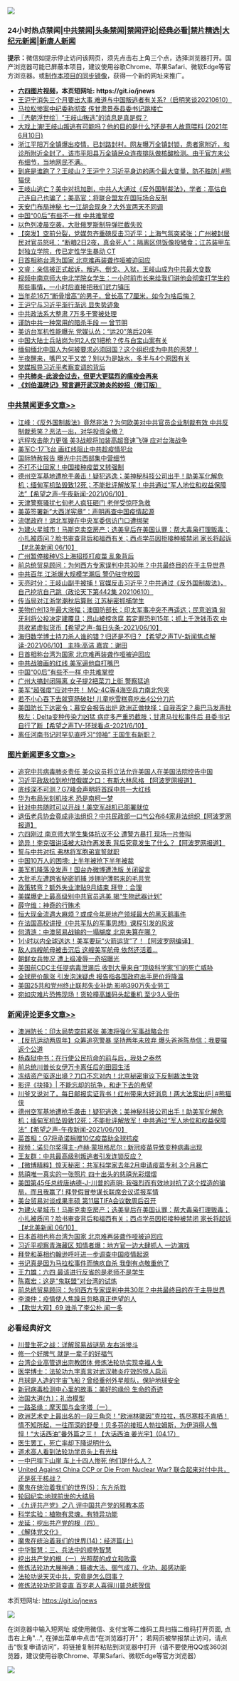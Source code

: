 ![](https://raw.githubusercontent.com/fqnews/bnews/master/64photo/fqnews-qr.jpg)

<div id="tt">
<h3>24小时热点禁闻|<a href="#%E4%B8%AD%E5%85%B1%E7%A6%81%E9%97%BB%E6%9B%B4%E5%A4%9A%E6%96%87%E7%AB%A0">中共禁闻</a>|<a href="#%E5%9B%BE%E7%89%87%E6%96%B0%E9%97%BB%E6%9B%B4%E5%A4%9A%E6%96%87%E7%AB%A0">头条禁闻</a>|<a href="#%E6%96%B0%E9%97%BB%E8%AF%84%E8%AE%BA%E6%9B%B4%E5%A4%9A%E6%96%87%E7%AB%A0">禁闻评论|<a href="#%E5%BF%85%E7%9C%8B%E7%BB%8F%E5%85%B8%E5%A5%BD%E6%96%87">经典必看|<a href="/video.md#%E7%A6%81%E7%89%87%E7%B2%BE%E9%80%89">禁片精选</a>|<a href="https://github.com/fqnews/djy/blob/master/gb/nf1351518.md#1">大纪元新闻</a>|<a href="https://github.com/fqnews/ntdtv/blob/master/gb/prog204.md#1">新唐人新闻</a></h3>
<div><b>提示：</b>微信如提示停止访问该网页，须先点击右上角三个点，选择浏览器打开。国产浏览器可能已屏蔽本项目，建议使用谷歌Chrome、苹果Safari、微软Edge等官方浏览器。或<a href="https://github.com/fqnews/bnews/blob/master/%E5%88%B6%E4%BD%9Cgit%E7%A6%81%E9%97%BB%E9%95%9C%E5%83%8F.md">制作本项目的同步镜像</a>，获得一个新的网址来推广。</div>
<ul>
<li><b><a href="http://d1.bdrive.tk/64.mp4" target="_blank">六四图片视频</a>，本页短网址: https://git.io/jnews</b></li>
<li><a href="/bannedvideo/20210610/1564069.md">王沪宁消失三个月要出大事 难道与中国叛逃者有关系?（启明笑谈20210610）</a></li>
<li><a href="/cbnews/20210610/1564131.md">马拉松惨案中纪委称彻查 传甘肃景泰县委书记跳楼亡</a></li>
<li><a href="/ssgc/20210611/1564455.md">〖兲朝浮世绘〗“王岐山叛逃”的消息是真是假？</a></li>
<li><a href="/bannedvideo/20210611/1564372.md">大戏上演!王岐山叛逃有可能吗？他的目的是什么?还是有人故意喂料  (2021年6月10日)</a></li>
<li><a href="/bannedvideo/20210610/1564202.md">浙江平阳万全镇爆出疫情，已封路封村。网友曝万全镇封锁，患者家附近，和诊所附近全封了，该市平阳县万全镇民众连夜排队做核酸检测。由于官方未公布细节，当地网民不满。</a></li>
<li><a href="/comments/20210611/1564508.md">到底是谁跑了？王岐山？王沪宁？习近平身边的两个最大变量，防不胜防│#熊猫侠</a></li>
<li><a href="/bannedvideo/20210611/1564469.md">王岐山逃亡？美中对抗加剧，中共人大通过《反外国制裁法》，学者：高估自己连自己也骗了；美高官：将联合盟友在国际场合反制</a></li>
<li><a href="/cbnews/20210610/1564130.md">天安门布局神秘 七一江胡会现身？大外宣两天不同调</a></li>
<li><a href="/cbnews/20210611/1564417.md">中国“00后”有些不一样 中共难掌控</a></li>
<li><a href="/cnnews/20210610/1564038.md">以色列凌晨空袭，大批俄罗斯制导弹拦截失败</a></li>
<li><a href="/bannedvideo/20210611/1564490.md">【突发】空前分裂，党媒忽齐重磅反击习近平；上海气氛突紧张；广州被封居民对官员怒吼：“断粮2日2夜，真会死人”；隔离区供饭像投猪食；江苏装甲车封独立学院，传已定性学生暴动 CT</a></li>
<li><a href="/cbnews/20210611/1564470.md">日首相称台湾为国家 北京难再装聋作哑被迫回应</a></li>
<li><a href="/bannedvideo/20210610/1564077.md">文睿：亲信被正式起诉，叛逃、倒戈、入狱，王岐山成为中共最大变数</a></li>
<li><a href="/bannedvideo/20210610/1564129.md">视频中南京师大中北学院女学生：一小时前市长来给我们讲他会彻查打学生的那些事情，一小时后直接把我们武力镇压</a></li>
<li><a href="/cnnews/20210611/1564451.md">当年花16万“断骨增高”的男子，曾长高了7厘米，如今为啥后悔？</a></li>
<li><a href="/comments/20210610/1564216.md">王沪宁与习近平渐行渐远 显失势迹象</a></li>
<li><a href="/cbnews/20210610/1564089.md">中共政法系大整肃 7万多干警被处理</a></li>
<li><a href="/comments/20210610/1564097.md">谨防中共一种常用的暗杀手段 — 曾节明</a></li>
<li><a href="/cbnews/20210610/1564072.md">美访台军机性能曝光 党媒认怂：“运20”落后20年</a></li>
<li><a href="/cnnews/20210610/1564080.md">中国大陆士兵站岗为何2人仅1把枪？传与白宝山案有关</a></li>
<li><a href="/bannedvideo/20210610/1564171.md">缅甸缅北中国人为何被要求必须回国？这个组织成为中共的恶梦！</a></li>
<li><a href="/health/20210611/1564427.md">半夜醒来，嘴巴又干又苦？别以为是缺水，多半与4个原因有关</a></li>
<li><a href="/ssgc/20210610/1564224.md">党媒报导习近平考察变调的背后</a></li>
<li><b><a href="/comments/20200211/1275071.md" target="_blank">中共肺炎-此波会过去，但更大更猛烈的瘟疫会再来</a></b></li>
<li><b><a href="/comments/20200207/1272816.md" target="_blank">《刘伯温碑记》预言避开武汉肺炎的妙招（修订版）</a></b></li>
</ul>
</div>

<div class="catlist">
<h3><a href="/cbnews/" target="_blank">中共禁闻</a><span><a href="/cbnews/" target="_blank" rel="nofollow">更多文章>></a></span></h3>
<ul>
<li><a href="/cbnews/20210611/1564684.md" target="_blank">江峰：《反外国制裁法》竟然非法？为何欧美对中共官员企业制裁有效 中共反制裁惹笑？恶法一出，对华投资全撤？</a></li>
<li><a href="/cbnews/20210611/1564681.md" target="_blank">远程攻击能力更强 美3战舰将加装高超音速飞弹 应对台海战争</a></li>
<li><a href="/cbnews/20210611/1564674.md" target="_blank">美军C-17飞台 画红线阻止中共趁疫情犯台</a></li>
<li><a href="/cbnews/20210611/1564673.md" target="_blank">国际特赦报告 曝光中共西部集中营细节</a></li>
<li><a href="/cbnews/20210611/1564664.md" target="_blank">不打不让回家！中国接种疫苗又转强制</a></li>
<li><a href="/comments/20210611/1564662.md" target="_blank">德州空军基地遭枪手袭击！疑犯逃逸；美神秘科技公司出手！助美军化解危机；缅甸军机坠毁致12死；不能批评解放军！中共通过“军人地位和权益保障法”【希望之声-午夜新闻-2021/06/10】</a></li>
<li><a href="/cbnews/20210611/1564648.md" target="_blank">天津警察骚扰七旬老人疯狂砸门 老伴受惊吓急救</a></li>
<li><a href="/cbnews/20210611/1564628.md" target="_blank">美英签署新&#8221;大西洋宪章&#8221;：声明再查中国疫情起源</a></li>
<li><a href="/cbnews/20210611/1564615.md" target="_blank">流氓政府！湖北军嫂在中央军委信访门口遭绑架</a></li>
<li><a href="/comments/20210611/1564590.md" target="_blank">为建火星城市！马斯克卖空房产；选美皇后在美国认罪：帮大毒枭打理贩毒；小扎被质问？脸书审查背后和福西有关；西点学员因拒接种被禁闭 家长将起诉【#北美新闻 06/10】</a></li>
<li><a href="/cbnews/20210611/1564551.md" target="_blank">广州暂停接种VS上海招揽打疫苗 乱象背后</a></li>
<li><a href="/comments/20210611/1564532.md" target="_blank">前总统贸易顾问：为何西方专家误判中共30年？中共最终目的在于主导世界</a></li>
<li><a href="/cbnews/20210611/1564523.md" target="_blank">中共百年 江浙爆大规模学潮后 警仍驻守校园</a></li>
<li><a href="/cbnews/20210611/1564519.md" target="_blank">天亮时分：王岐山副手被捕！官媒反击习近平？中共通过《反外国制裁法》，自己挖坑自己跳（政论天下第442集 20210610）</a></li>
<li><a href="/cbnews/20210611/1564498.md" target="_blank">传当局对江浙学潮秋后算账 江苏秘密抓捕学生</a></li>
<li><a href="/comments/20210611/1564492.md" target="_blank">美物价创13年最大涨幅；澳国防部长：印太军事冲突不再遥远；民意汹涌 匈牙利将公投决定建覆旦；昂山被控贪腐 若定罪恐判15年；抓上千洗钱币农 中共收紧虚拟货币【希望之声-每日头条-2021/06/10】</a></li>
<li><a href="/comments/20210611/1564491.md" target="_blank">海归数学博士持刀杀人谁的错？归还是不归？【希望之声TV-新闻焦点解读-2021/06/10】 主持:高洁  嘉宾：谢田</a></li>
<li><a href="/cbnews/20210611/1564470.md" target="_blank">日首相称台湾为国家 北京难再装聋作哑被迫回应</a></li>
<li><a href="/cbnews/20210611/1564459.md" target="_blank">中共战狼画的红线 美军逼他自打嘴巴</a></li>
<li><a href="/cbnews/20210611/1564417.md" target="_blank">中国“00后”有些不一样 中共难掌控</a></li>
<li><a href="/cbnews/20210611/1564386.md" target="_blank">广州大搞封闭隔离 女子提2把菜刀上街 警察猛追</a></li>
<li><a href="/cbnews/20210611/1564357.md" target="_blank">美军“超强度”应对中共！ MQ-4C等4海空兵力南北包夹</a></li>
<li><a href="/cbnews/20210611/1564356.md" target="_blank">若不小心吞下去就穿肠破肚! 儿童吃雪糕竟吃出4公分刀片</a></li>
<li><a href="/comments/20210611/1564355.md" target="_blank">美国防长下达密令；慕安会报告出炉 欧洲正做抉择；自我否定？奥巴马发声批极左；Delta变种传染力凶猛 病症多严重恐截肢；甘肃马拉松事件后 县委书记自行了断【希望之声TV-环球看点-2021/6/10】</a></li>
<li><a href="/cbnews/20210610/1564324.md" target="_blank">离任河南书记时罕见直呼习“领袖” 王国生有新职？</a></li>

</ul>
</div>
<div class="catlist">
<h3><a href="/topimagenews/" target="_blank">图片新闻</a><span><a href="/topimagenews/" target="_blank" rel="nofollow">更多文章>></a></span></h3>
<ul>
<li><a href="/topimagenews/20210611/1564685.md" target="_blank">追究中共病毒肺炎责任 美众议员将立法允许美国人在美国法院控告中国</a></li>
<li><a href="/topimagenews/20210611/1564647.md" target="_blank">习近平政敌捡到枪!借俄媒之口：有斯大林风格 【阿波罗网报道】</a></li>
<li><a href="/topimagenews/20210609/1563248.md" target="_blank">底线深不可测？G7峰会声明将首踩中共一大红线</a></li>
<li><a href="/topimagenews/20210609/1563122.md" target="_blank">华为布局光刻机技术 恐是南柯一梦</a></li>
<li><a href="/topimagenews/20210608/1562813.md" target="_blank">针对中共随时可以开战！美空军战机已部署就位</a></li>
<li><a href="/topimagenews/20210608/1562650.md" target="_blank">退伍老兵协会竟成非法组织？中共民政部一口气公布64家非法组织【阿波罗网报道】</a></li>
<li><a href="/topimagenews/20210608/1562320.md" target="_blank">六四刚过 南京师大学生集体抗议不公 遭警方暴打 现场一片惨叫</a></li>
<li><a href="/topimagenews/20210608/1562319.md" target="_blank">诡异！李克强讲话被大动作再发表 背后究竟发生了什么？【阿波罗网报道】</a></li>
<li><a href="/topimagenews/20210608/1562318.md" target="_blank">誓与中共对抗 弗林将军胞弟宣誓就职</a></li>
<li><a href="/topimagenews/20210608/1562317.md" target="_blank">中国10万人的困境: 上半年被抢下半年被裁</a></li>
<li><a href="/topimagenews/20210608/1562316.md" target="_blank">美军机降落没发声！国台办微博遭洗版 关闭留言</a></li>
<li><a href="/topimagenews/20210608/1562315.md" target="_blank">大批毛左遭跨省秘密抓捕 涉拥护薄熙来的毛共党</a></li>
<li><a href="/topimagenews/20210608/1562314.md" target="_blank">政策转弯？额外失业津贴9月结束 拜登：合理</a></li>
<li><a href="/topimagenews/20210607/1561590.md" target="_blank">美媒爆史上最高级别中共官员逃美 揭“生物武器计划”</a></li>
<li><a href="/topimagenews/20210606/1561402.md" target="_blank">薛守维：神奇的行贿术</a></li>
<li><a href="/topimagenews/20210606/1561365.md" target="_blank">恒大现金流遇大麻烦？或成今年房地产领域最大的黑天鹅事件</a></li>
<li><a href="/comments/20210606/1561346.md" target="_blank">在法国高校讲授《中共军队的军事思想》课程引发的风波</a></li>
<li><a href="/topimagenews/20210606/1561115.md" target="_blank">何清涟：中澳贸易战输的一塌糊度 北京失算在哪？</a></li>
<li><a href="/topimagenews/20210605/1560838.md" target="_blank">1小时以内全球送达！美军要玩“火箭运货”了！【阿波罗网编译】</a></li>
<li><a href="/topimagenews/20210605/1560764.md" target="_blank">敌人四艘航母被击沉后 这艘美军航母 依然还活着&#8230;</a></li>
<li><a href="/topimagenews/20210605/1560763.md" target="_blank">朝鲜女兵惨况 遭上级凌辱一奇招曝光</a></li>
<li><a href="/topimagenews/20210604/1560399.md" target="_blank">美国前CDC主任提病毒泄漏后 收到大量来自“顶级科学家”们的死亡威胁</a></li>
<li><a href="/topimagenews/20210604/1559716.md" target="_blank">全球房价飙涨 引发泡沫疑虑 报告指各国政府出手房价将降温</a></li>
<li><a href="/topimagenews/20210604/1559658.md" target="_blank">美国25共和党州终止联邦失业补助 影响390万失业劳工</a></li>
<li><a href="/topimagenews/20210604/1559625.md" target="_blank">宛如灾难片恐怖现场！货轮撞高雄码头起重机 至少3人受伤</a></li>

</ul>
</div>
<div class="catlist">
<h3><a href="/comments/" target="_blank">新闻评论</a><span><a href="/comments/" target="_blank" rel="nofollow">更多文章>></a></span></h3>
<ul>
<li><a href="/comments/20210611/1564693.md" target="_blank">澳洲防长：印太局势空前紧张 美澳将强化军事战略合作</a></li>
<li><a href="/comments/20210611/1564687.md" target="_blank">【反抗运动两周年】众筹追究警暴 坚持两年未放弃 爆头爸爸陈恭信：我要攞返个公道</a></li>
<li><a href="/comments/20210611/1564686.md" target="_blank">杨森狱中书：在行使公民抗命的前与后，我处之泰然</a></li>
<li><a href="/comments/20210611/1564678.md" target="_blank">前总统川普长女伊万卡离任后的田园生活</a></li>
<li><a href="/comments/20210611/1564671.md" target="_blank">冻结资产驱逐出境？刀口不忘对内！北京秘密审议下反制裁法生效</a></li>
<li><a href="/comments/20210611/1564158.md" target="_blank">影评《抉择》| 不能忘却的抗争，和走下去的希望</a></li>
<li><a href="/comments/20210611/1564667.md" target="_blank">川爷又说对了，每日邮报实证背书！红州带来大好消息！两大法案出炉│#熊猫侠</a></li>
<li><a href="/comments/20210611/1564662.md" target="_blank">德州空军基地遭枪手袭击！疑犯逃逸；美神秘科技公司出手！助美军化解危机；缅甸军机坠毁致12死；不能批评解放军！中共通过“军人地位和权益保障法”【希望之声-午夜新闻-2021/06/10】</a></li>
<li><a href="/comments/20210611/1564634.md" target="_blank">英首相：G7将承诺捐赠10亿疫苗助全球抗疫</a></li>
<li><a href="/comments/20210611/1564632.md" target="_blank">视频：诺贝尔奖得主-卢赫·蒙坦格尼尔 : 新冠疫苗导致变种病毒出现</a></li>
<li><a href="/comments/20210611/1564624.md" target="_blank">王友群：中共最高级别叛逃者引发连锁反应？</a></li>
<li><a href="/comments/20210611/1564618.md" target="_blank">【微博精粹】惊天秘密：共军科学家去年2月申请疫苗专利 3个月暴亡</a></li>
<li><a href="/comments/20210611/1564610.md" target="_blank">慈禧唯一真实的一张照片 四十出头的慈禧光彩熠熠</a></li>
<li><a href="/comments/20210611/1564603.md" target="_blank">美国第45任总统唐纳德-J-川普的声明: 我强烈而有效地对抗了这个捏造的骗局，而且我赢了! 拜登假冒参谋长联席会议谎报军情</a></li>
<li><a href="/comments/20210611/1564599.md" target="_blank">美台贸易对谈成果丰硕 第11届TIFA会议数周后召开</a></li>
<li><a href="/comments/20210611/1564590.md" target="_blank">为建火星城市！马斯克卖空房产；选美皇后在美国认罪：帮大毒枭打理贩毒；小扎被质问？脸书审查背后和福西有关；西点学员因拒接种被禁闭 家长将起诉【#北美新闻 06/10】</a></li>
<li><a href="/comments/20210611/1564589.md" target="_blank">日本首相也称台湾为国家 北京难再装聋作哑被迫回应</a></li>
<li><a href="/comments/20210611/1564588.md" target="_blank">习近平视察青海藏区 知情者爆：地方官一边大肆抓人 一边演戏</a></li>
<li><a href="/comments/20210611/1564569.md" target="_blank">拜登和英相约翰逊呼吁进一步调查中国疫情起源</a></li>
<li><a href="/comments/20210611/1564557.md" target="_blank">书记真是因为马拉松事件而愧疚自杀 我倒有点敬重他了</a></li>
<li><a href="/comments/20210611/1564556.md" target="_blank">王力雄：六四 最该进行反省的是老师不是学生</a></li>
<li><a href="/comments/20210611/1564555.md" target="_blank">陈嘉宏：这是“鬼联盟”对台湾的试炼</a></li>
<li><a href="/comments/20210611/1564532.md" target="_blank">前总统贸易顾问：为何西方专家误判中共30年？中共最终目的在于主导世界</a></li>
<li><a href="/comments/20210611/1564531.md" target="_blank">李濠仲：疫情使人焦躁且忽略真正绝望的人</a></li>
<li><a href="/comments/20210611/1564530.md" target="_blank">【欺世大观】69 谁杀了李公朴 闻一多</a></li>

</ul>
</div>

<div class="catlist">
<h3>必看经典好文</h3>
<ul>
<li><a href="/comments/20200908/1392745.md" target="_blank">川普生死之战：详解贸易战谜局 左右派惨斗</a></li>
<li><a href="/funmedia/20200713/1359909.md" target="_blank">修一个好脾气 就是一辈子的好福气</a></li>
<li><a href="/comments/20200528/1335859.md" target="_blank">台湾企业高管退出宗教团体 修炼法轮功实现幸福人生</a></li>
<li><a href="/comments/20200820/1382989.md" target="_blank">医学博士：法轮功九字真言对武汉肺炎疗效的惊人启示</a></li>
<li><a href="/comments/20200712/1359456.md" target="_blank">月球是人造的宇宙飞船？曾经重创外星舰队，保护地球安全</a></li>
<li><a href="/cbnews/20210421/1530674.md" target="_blank">新冠病毒检测中心里的故事：美好的缘份 生命的奇迹</a></li>
<li><a href="/cbnews/20180315/914943.md" target="_blank">治国大道(九)：礼治模型</a></li>
<li><a href="/tculture/20160806/568214.md" target="_blank">一路圣缘：摩天国与金字塔（一）</a></li>
<li><a href="/bannedvideo/20210418/1528557.md" target="_blank">欧洲艺术史上最出名的一段三角恋！“欧洲林徽因”克拉拉，拣尽寒枝不肯栖！情不知所起，一往而深的舒曼！贝多芬的接班人勃拉姆斯，为伊消得人憔悴！“大话西油”番外篇之三！【大话西油 姜光宇】(04.17）</a></li>
<li><a href="/sohnews/20150904/445868.md" target="_blank">医生罢工，死亡率却下降说明什么</a></li>
<li><a href="/comments/20200227/1284657.md" target="_blank">道术高人看到法轮功学员头上有光柱</a></li>
<li><a href="/cbnews/20200611/1343057.md" target="_blank">一中巴摔下山崖 车上十四人惨死 他们是什么人？</a></li>
<li><a href="/comments/20200820/1451960.md" target="_blank">United Against China CCP or Die From Nuclear War? 联合起来对付中共，还是死于核战？</a></li>
<li><a href="/topimagenews/20180524/946967.md" target="_blank">魔鬼在统治着我们的世界(5)：东方杀戮</a></li>
<li><a href="/comments/20200920/582873.md" target="_blank">轮回纪实:地球前世的大结局</a></li>
<li><a href="/bookonline/20131116/201047.md" target="_blank">《九评共产党》之八 评中国共产党的邪教本质</a></li>
<li><a href="/comments/20200605/783205.md" target="_blank">科学实验：植物有灵魂，有特异功能</a></li>
<li><a href="/comments/20200930/1405812.md" target="_blank">龙延：挖出共产党的根（四）</a></li>
<li><a href="/bookwiki/20130610/138400.md" target="_blank">《解体党文化》</a></li>
<li><a href="/topimagenews/20180605/953415.md" target="_blank">魔鬼在统治着我们的世界(14)：经济篇(上)</a></li>
<li><a href="/comments/20200605/783248.md" target="_blank">中华智慧：三、兵法中的顺势智慧</a></li>
<li><a href="/comments/20200629/1352460.md" target="_blank">挖出共产党的根（一）光照帮的成立和败露</a></li>
<li><a href="/comments/20191203/1234383.md" target="_blank">修炼法轮功大展神通：摄魂大法、御气成刀、化功、超感功能</a></li>
<li><a href="/comments/20210308/1500552.md" target="_blank">法轮功说天灭中共，究竟是怎么回事？</a></li>
<li><a href="/comments/20210312/1502969.md" target="_blank">修炼法轮功驼背变直 百岁老人喜得川普总统贺信</a></li>

</ul>
</div>

本页短网址: https://git.io/jnews

![](https://raw.githubusercontent.com/fqnews/bnews/master/64photo/fqnews-qr.jpg)

在浏览器中输入短网址 或使用微信、支付宝等二维码工具扫描二维码打开页面, 点击右上角"...", 在弹出菜单中点击“在浏览器打开”； 若网页被举报禁止访问，请点击“恢复申请访问”，将链接复制并粘贴到浏览器中打开（请不要使用QQ或360浏览器，建议使用谷歌Chrome、苹果Safari、微软Edge等官方浏览器）

![](https://raw.githubusercontent.com/fqnews/bnews/master/64photo/wx.jpg)